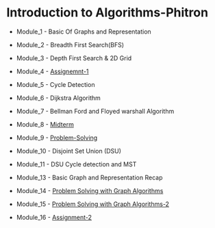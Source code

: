 # Introduction to Algorithms-Phitron

* Module_1 - Basic Of Graphs and Representation
* Module_2 - Breadth First Search(BFS)
* Module_3 - Depth First Search & 2D Grid
* Module_4 - [Assignemnt-1](https://www.hackerrank.com/contests/assignment-01-a-introduction-to-algorithms-a-batch-04/challenges)

* Module_5 - Cycle Detection
* Module_6 - Dijkstra Algorithm
* Module_7 - Bellman Ford and Floyed warshall Algorithm
* Module_8 - [Midterm](https://www.hackerrank.com/contests/mid-term-exam-a-introduction-to-algorithms-a-batch-04/challenges)

* Module_9 - [Problem-Solving](https://docs.google.com/document/d/19iUIdmevLHaan1H-Cj5dHe2d5DqF7mgNuWdthsopn4E/edit)

* Module_10 - Disjoint Set Union (DSU)
* Module_11 - DSU Cycle detection and MST
* Module_13 - Basic Graph and Representation Recap
* Module_14 - [Problem Solving with Graph Algorithms](https://docs.google.com/document/d/1o_rlZBJSEIFr7R_trzeZ71dcoJgxnAFvdA0NBENe1a4/edit) 
* Module_15 - [Problem Solving with Graph Algorithms-2](https://docs.google.com/document/d/13vw0HM6elkpKiOk2vf3XLWSKl1JMoxmf/edit) 
* Module_16 - [Assignment-2](https://www.hackerrank.com/contests/assignment-02-a-introduction-to-algorithms-a-batch-04/challenges) 

